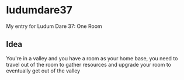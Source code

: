 # ludumdare37
My entry for Ludum Dare 37: One Room

## Idea
You're in a valley and you have a room as your home base, you need to travel out of the room to gather resources and upgrade your room to eventually get out of the valley